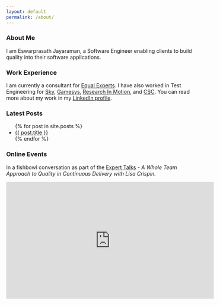 ```yaml
---
layout: default
permalink: /about/
---
```

### About Me

I am Eswarprasath Jayaraman, a Software Engineer enabling clients to build
quality into their software applications.

### Work Experience

I am currently a consultant for [Equal Experts](https://www.equalexperts.com/).
I have also worked in Test Engineering for [Sky](https://www.sky.com/),
[Gamesys](https://www.gamesysgroup.com/), [Research In Motion](https://www.blackberry.com/us/en),
and [CSC](https://dxc.com/us/en). You can read more about my work in my
[LinkedIn profile](https://uk.linkedin.com/in/ejayaraman).

### Latest Posts

<ul>
  {% for post in site.posts %}
    <li>
      <a href="{{ post.url }}">{{ post.title }}</a>
    </li>
  {% endfor %}
</ul>

### Online Events

In a fishbowl conversation as part of the [Expert Talks](https://www.equalexperts.com/expert-talks/) -
*A Whole Team Approach to Quality in Continuous Delivery with Lisa Crispin.*

<iframe width="560" height="315" src="https://www.youtube.com/embed/Xxz-50__JVk" title="YouTube video player" frameborder="0" allow="accelerometer; autoplay; clipboard-write; encrypted-media; gyroscope; picture-in-picture" allowfullscreen></iframe>
